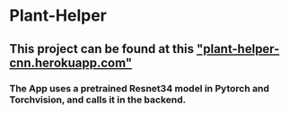 # Plant-Helper

## This project can be found at this ["plant-helper-cnn.herokuapp.com"](link)

### The App uses a pretrained Resnet34 model in Pytorch and Torchvision, and calls it in the backend. 
